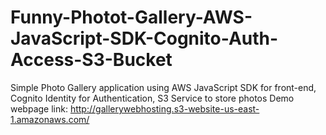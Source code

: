 # Funny-Photot-Gallery-AWS-JavaScript-SDK-Cognito-Auth-Access-S3-Bucket
Simple Photo Gallery application using AWS JavaScript SDK for front-end, Cognito Identity for Authentication, S3 Service to store photos 
Demo webpage link: http://gallerywebhosting.s3-website-us-east-1.amazonaws.com/
